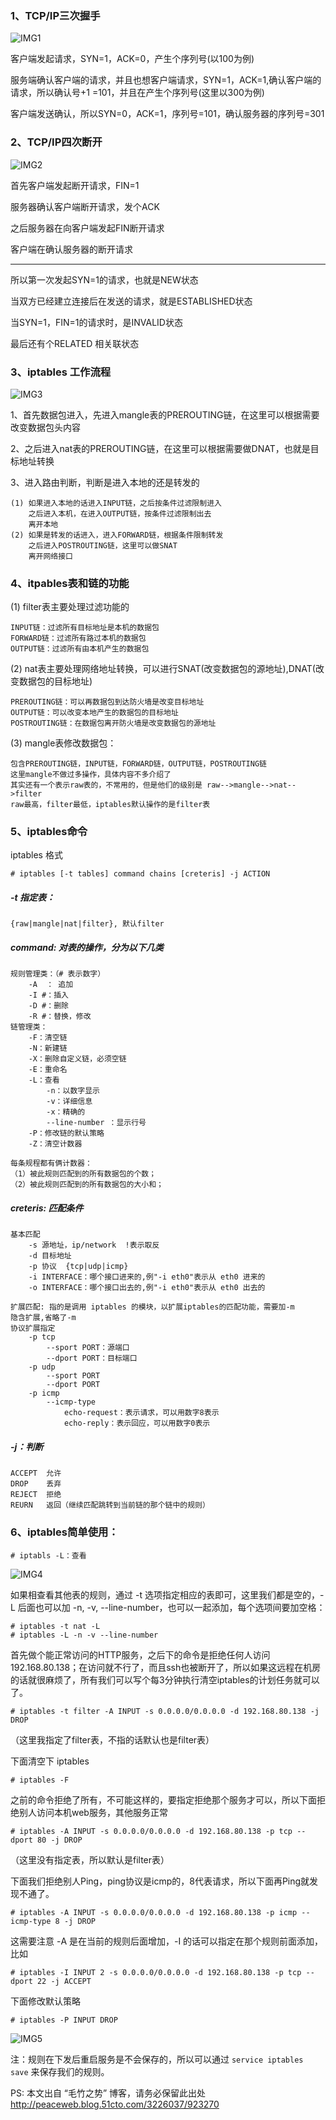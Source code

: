 
### 1、TCP/IP三次握手

![IMG1](./_static/1.png)

客户端发起请求，SYN=1，ACK=0，产生个序列号(以100为例)

服务端确认客户端的请求，并且也想客户端请求，SYN=1，ACK=1,确认客户端的请求，所以确认号+1 =101，并且在产生个序列号(这里以300为例)

客户端发送确认，所以SYN=0，ACK=1，序列号=101，确认服务器的序列号=301

### 2、TCP/IP四次断开

![IMG2](./_static/2.png)

首先客户端发起断开请求，FIN=1

服务器确认客户端断开请求，发个ACK

之后服务器在向客户端发起FIN断开请求

客户端在确认服务器的断开请求

---

所以第一次发起SYN=1的请求，也就是NEW状态

当双方已经建立连接后在发送的请求，就是ESTABLISHED状态

当SYN=1，FIN=1的请求时，是INVALID状态

最后还有个RELATED 相关联状态

### 3、iptables 工作流程

![IMG3](./_static/3.png)

1、首先数据包进入，先进入mangle表的PREROUTING链，在这里可以根据需要改变数据包头内容

2、之后进入nat表的PREROUTING链，在这里可以根据需要做DNAT，也就是目标地址转换

3、进入路由判断，判断是进入本地的还是转发的

    (1) 如果进入本地的话进入INPUT链，之后按条件过滤限制进入
        之后进入本机，在进入OUTPUT链，按条件过滤限制出去
        离开本地
    (2) 如果是转发的话进入，进入FORWARD链，根据条件限制转发
        之后进入POSTROUTING链，这里可以做SNAT
        离开网络接口


### 4、itpables表和链的功能

(1) filter表主要处理过滤功能的

    INPUT链：过滤所有目标地址是本机的数据包
    FORWARD链：过滤所有路过本机的数据包
    OUTPUT链：过滤所有由本机产生的数据包

(2) nat表主要处理网络地址转换，可以进行SNAT(改变数据包的源地址),DNAT(改变数据包的目标地址)

    PREROUTING链：可以再数据包到达防火墙是改变目标地址
    OUTPUT链：可以改变本地产生的数据包的目标地址
    POSTROUTING链：在数据包离开防火墙是改变数据包的源地址

(3) mangle表修改数据包：

    包含PREROUTING链，INPUT链，FORWARD链，OUTPUT链，POSTROUTING链
    这里mangle不做过多操作，具体内容不多介绍了
    其实还有一个表示raw表的，不常用的，但是他们的级别是 raw-->mangle-->nat-->filter
    raw最高，filter最低，iptables默认操作的是filter表

### 5、iptables命令

iptables 格式

    # iptables [-t tables] command chains [creteris] -j ACTION

##### -t 指定表：

    {raw|mangle|nat|filter}, 默认filter

##### command: 对表的操作，分为以下几类

    规则管理类：（# 表示数字）
        -A  ： 追加
        -I #：插入
        -D #：删除
        -R #：替换，修改
    链管理类：
        -F：清空链
        -N：新建链
        -X：删除自定义链，必须空链
        -E：重命名
        -L：查看
            -n：以数字显示
            -v：详细信息
            -x：精确的
            --line-number ：显示行号
        -P：修改链的默认策略
        -Z：清空计数器

    每条规程都有俩计数器：
    （1）被此规则匹配到的所有数据包的个数；
    （2）被此规则匹配到的所有数据包的大小和；

##### creteris: 匹配条件

    基本匹配
        -s 源地址，ip/network  !表示取反
        -d 目标地址
        -p 协议  {tcp|udp|icmp}
        -i INTERFACE：哪个接口进来的,例"-i eth0"表示从 eth0 进来的
        -o INTERFACE：哪个接口出去的,例"-i eth0"表示从 eth0 出去的

    扩展匹配: 指的是调用 iptables 的模块，以扩展iptables的匹配功能，需要加-m
    隐含扩展,省略了-m
    协议扩展指定
        -p tcp
            --sport PORT：源端口
            --dport PORT：目标端口
        -p udp
            --sport PORT
            --dport PORT
        -p icmp
            --icmp-type
                echo-request：表示请求，可以用数字8表示
                echo-reply：表示回应，可以用数字0表示

##### -j：判断

    ACCEPT  允许
    DROP    丢弃
    REJECT  拒绝
    REURN   返回（继续匹配跳转到当前链的那个链中的规则）

### 6、iptables简单使用：

```
# iptabls -L：查看
```

![IMG4](./_static/4.png)

如果相查看其他表的规则，通过 -t 选项指定相应的表即可，这里我们都是空的，-L 后面也可以加 -n, -v, --line-number，也可以一起添加，每个选项间要加空格：
```
# iptables -t nat -L
# iptables -L -n -v --line-number
```

首先做个能正常访问的HTTP服务，之后下的命令是拒绝任何人访问192.168.80.138；在访问就不行了，而且ssh也被断开了，所以如果这远程在机房的话就很麻烦了，所有我们可以写个每3分钟执行清空iptables的计划任务就可以了。
```
# iptables -t filter -A INPUT -s 0.0.0.0/0.0.0.0 -d 192.168.80.138 -j DROP
```
（这里我指定了filter表，不指的话默认也是filter表）

下面清空下 iptables
```
# iptables -F
```

之前的命令拒绝了所有，不可能这样的，要指定拒绝那个服务才可以，所以下面拒绝别人访问本机web服务，其他服务正常
```
# iptables -A INPUT -s 0.0.0.0/0.0.0.0 -d 192.168.80.138 -p tcp --dport 80 -j DROP
```
（这里没有指定表，所以默认是filter表）

下面我们拒绝别人Ping，ping协议是icmp的，8代表请求，所以下面再Ping就发现不通了。
```
# iptables -A INPUT -s 0.0.0.0/0.0.0.0 -d 192.168.80.138 -p icmp --icmp-type 8 -j DROP
```
这需要注意 -A 是在当前的规则后面增加，-I 的话可以指定在那个规则前面添加，比如
```
# iptables -I INPUT 2 -s 0.0.0.0/0.0.0.0 -d 192.168.80.138 -p tcp --dport 22 -j ACCEPT
```

下面修改默认策略
```
# iptables -P INPUT DROP
```

![IMG5](./_static/5.png)

注：规则在下发后重启服务是不会保存的，所以可以通过 `service iptables save` 来保存我们的规则。

PS:
本文出自 “毛竹之势” 博客，请务必保留此出处 http://peaceweb.blog.51cto.com/3226037/923270

